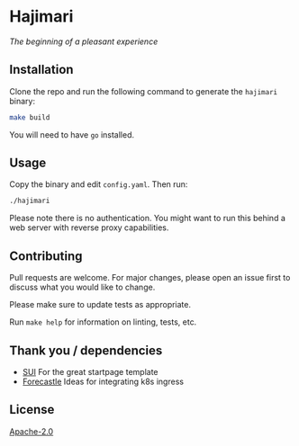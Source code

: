 # Hajimari
*The beginning of a pleasant experience*

## Installation

Clone the repo and run the following command to generate the `hajimari` binary:

```bash
make build
```

You will need to have `go` installed.

## Usage

Copy the binary and edit `config.yaml`. Then run:

```bash
./hajimari
```

Please note there is no authentication. You might want to run this behind a web server with reverse proxy capabilities.

## Contributing

Pull requests are welcome. For major changes, please open an issue first to discuss what you would like to change.

Please make sure to update tests as appropriate.

Run `make help` for information on linting, tests, etc.

## Thank you / dependencies

- [SUI](https://github.com/jeroenpardon/sui) For the great startpage template
- [Forecastle](https://github.com/stakater/Forecastle) Ideas for integrating k8s ingress

## License
[Apache-2.0](https://choosealicense.com/licenses/apache-2.0/)